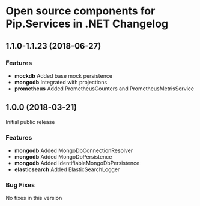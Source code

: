 # Open source components for Pip.Services in .NET Changelog

## <a name="1.1.0-1.1.23"></a> 1.1.0-1.1.23 (2018-06-27)

### Features
* **mockdb** Added base mock persistence 
* **mongodb** Integrated with projections
* **prometheus** Added PrometheusCounters and PrometheusMetrisService

## <a name="1.0.0"></a> 1.0.0 (2018-03-21)

Initial public release

### Features
* **mongodb** Added MongoDbConnectionResolver
* **mongodb** Added MongoDbPersistence
* **mongodb** Added IdentifiableMongoDbPersistence
* **elasticsearch** Added ElasticSearchLogger

### Bug Fixes
No fixes in this version

